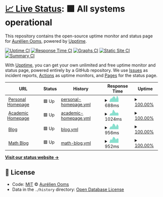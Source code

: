 # [📈 Live Status](https://aureooms.github.io/monitor): <!--live status--> **🟩 All systems operational**

This repository contains the open-source uptime monitor and status page for [Aurélien Ooms](https://aurelienooms.be), powered by [Upptime](https://github.com/upptime/upptime).

[![Uptime CI](https://github.com/koj-co/upptime/workflows/Uptime%20CI/badge.svg)](https://github.com/koj-co/upptime/actions?query=workflow%3A%22Uptime+CI%22)
[![Response Time CI](https://github.com/koj-co/upptime/workflows/Response%20Time%20CI/badge.svg)](https://github.com/koj-co/upptime/actions?query=workflow%3A%22Response+Time+CI%22)
[![Graphs CI](https://github.com/koj-co/upptime/workflows/Graphs%20CI/badge.svg)](https://github.com/koj-co/upptime/actions?query=workflow%3A%22Graphs+CI%22)
[![Static Site CI](https://github.com/koj-co/upptime/workflows/Static%20Site%20CI/badge.svg)](https://github.com/koj-co/upptime/actions?query=workflow%3A%22Static+Site+CI%22)
[![Summary CI](https://github.com/koj-co/upptime/workflows/Summary%20CI/badge.svg)](https://github.com/koj-co/upptime/actions?query=workflow%3A%22Summary+CI%22)

With [Upptime](https://upptime.js.org), you can get your own unlimited and free uptime monitor and status page, powered entirely by a GitHub repository. We use [Issues](https://github.com/aureooms/monitor/issues) as incident reports, [Actions](https://github.com/aureooms/monitor/actions) as uptime monitors, and [Pages](https://aureooms.github.io/monitor) for the status page.

<!--start: status pages-->
<!-- This summary is generated by Upptime (https://github.com/upptime/upptime) -->
<!-- Do not edit this manually, your changes will be overwritten -->
<!-- prettier-ignore -->
| URL | Status | History | Response Time | Uptime |
| --- | ------ | ------- | ------------- | ------ |
| <img alt="" src="https://favicons.githubusercontent.com/aurelienooms.be" height="13"> [Personal Homepage](https://aurelienooms.be) | 🟩 Up | [personal-homepage.yml](https://github.com/make-github-pseudonymous-again/monitor/commits/HEAD/history/personal-homepage.yml) | <details><summary><img alt="Response time graph" src="./graphs/personal-homepage/response-time-week.png" height="20"> 688ms</summary><br><a href="https://make-github-pseudonymous-again.github.io/monitor/history/personal-homepage"><img alt="Response time 724" src="https://img.shields.io/endpoint?url=https%3A%2F%2Fraw.githubusercontent.com%2Fmake-github-pseudonymous-again%2Fmonitor%2FHEAD%2Fapi%2Fpersonal-homepage%2Fresponse-time.json"></a><br><a href="https://make-github-pseudonymous-again.github.io/monitor/history/personal-homepage"><img alt="24-hour response time 514" src="https://img.shields.io/endpoint?url=https%3A%2F%2Fraw.githubusercontent.com%2Fmake-github-pseudonymous-again%2Fmonitor%2FHEAD%2Fapi%2Fpersonal-homepage%2Fresponse-time-day.json"></a><br><a href="https://make-github-pseudonymous-again.github.io/monitor/history/personal-homepage"><img alt="7-day response time 688" src="https://img.shields.io/endpoint?url=https%3A%2F%2Fraw.githubusercontent.com%2Fmake-github-pseudonymous-again%2Fmonitor%2FHEAD%2Fapi%2Fpersonal-homepage%2Fresponse-time-week.json"></a><br><a href="https://make-github-pseudonymous-again.github.io/monitor/history/personal-homepage"><img alt="30-day response time 802" src="https://img.shields.io/endpoint?url=https%3A%2F%2Fraw.githubusercontent.com%2Fmake-github-pseudonymous-again%2Fmonitor%2FHEAD%2Fapi%2Fpersonal-homepage%2Fresponse-time-month.json"></a><br><a href="https://make-github-pseudonymous-again.github.io/monitor/history/personal-homepage"><img alt="1-year response time 744" src="https://img.shields.io/endpoint?url=https%3A%2F%2Fraw.githubusercontent.com%2Fmake-github-pseudonymous-again%2Fmonitor%2FHEAD%2Fapi%2Fpersonal-homepage%2Fresponse-time-year.json"></a></details> | <details><summary><a href="https://make-github-pseudonymous-again.github.io/monitor/history/personal-homepage">100.00%</a></summary><a href="https://make-github-pseudonymous-again.github.io/monitor/history/personal-homepage"><img alt="All-time uptime 89.73%" src="https://img.shields.io/endpoint?url=https%3A%2F%2Fraw.githubusercontent.com%2Fmake-github-pseudonymous-again%2Fmonitor%2FHEAD%2Fapi%2Fpersonal-homepage%2Fuptime.json"></a><br><a href="https://make-github-pseudonymous-again.github.io/monitor/history/personal-homepage"><img alt="24-hour uptime 100.00%" src="https://img.shields.io/endpoint?url=https%3A%2F%2Fraw.githubusercontent.com%2Fmake-github-pseudonymous-again%2Fmonitor%2FHEAD%2Fapi%2Fpersonal-homepage%2Fuptime-day.json"></a><br><a href="https://make-github-pseudonymous-again.github.io/monitor/history/personal-homepage"><img alt="7-day uptime 100.00%" src="https://img.shields.io/endpoint?url=https%3A%2F%2Fraw.githubusercontent.com%2Fmake-github-pseudonymous-again%2Fmonitor%2FHEAD%2Fapi%2Fpersonal-homepage%2Fuptime-week.json"></a><br><a href="https://make-github-pseudonymous-again.github.io/monitor/history/personal-homepage"><img alt="30-day uptime 99.33%" src="https://img.shields.io/endpoint?url=https%3A%2F%2Fraw.githubusercontent.com%2Fmake-github-pseudonymous-again%2Fmonitor%2FHEAD%2Fapi%2Fpersonal-homepage%2Fuptime-month.json"></a><br><a href="https://make-github-pseudonymous-again.github.io/monitor/history/personal-homepage"><img alt="1-year uptime 87.41%" src="https://img.shields.io/endpoint?url=https%3A%2F%2Fraw.githubusercontent.com%2Fmake-github-pseudonymous-again%2Fmonitor%2FHEAD%2Fapi%2Fpersonal-homepage%2Fuptime-year.json"></a></details>
| <img alt="" src="https://favicons.githubusercontent.com/research.aurelienooms.be" height="13"> [Academic Homepage](https://research.aurelienooms.be) | 🟩 Up | [academic-homepage.yml](https://github.com/make-github-pseudonymous-again/monitor/commits/HEAD/history/academic-homepage.yml) | <details><summary><img alt="Response time graph" src="./graphs/academic-homepage/response-time-week.png" height="20"> 1024ms</summary><br><a href="https://make-github-pseudonymous-again.github.io/monitor/history/academic-homepage"><img alt="Response time 1021" src="https://img.shields.io/endpoint?url=https%3A%2F%2Fraw.githubusercontent.com%2Fmake-github-pseudonymous-again%2Fmonitor%2FHEAD%2Fapi%2Facademic-homepage%2Fresponse-time.json"></a><br><a href="https://make-github-pseudonymous-again.github.io/monitor/history/academic-homepage"><img alt="24-hour response time 686" src="https://img.shields.io/endpoint?url=https%3A%2F%2Fraw.githubusercontent.com%2Fmake-github-pseudonymous-again%2Fmonitor%2FHEAD%2Fapi%2Facademic-homepage%2Fresponse-time-day.json"></a><br><a href="https://make-github-pseudonymous-again.github.io/monitor/history/academic-homepage"><img alt="7-day response time 1024" src="https://img.shields.io/endpoint?url=https%3A%2F%2Fraw.githubusercontent.com%2Fmake-github-pseudonymous-again%2Fmonitor%2FHEAD%2Fapi%2Facademic-homepage%2Fresponse-time-week.json"></a><br><a href="https://make-github-pseudonymous-again.github.io/monitor/history/academic-homepage"><img alt="30-day response time 1082" src="https://img.shields.io/endpoint?url=https%3A%2F%2Fraw.githubusercontent.com%2Fmake-github-pseudonymous-again%2Fmonitor%2FHEAD%2Fapi%2Facademic-homepage%2Fresponse-time-month.json"></a><br><a href="https://make-github-pseudonymous-again.github.io/monitor/history/academic-homepage"><img alt="1-year response time 1060" src="https://img.shields.io/endpoint?url=https%3A%2F%2Fraw.githubusercontent.com%2Fmake-github-pseudonymous-again%2Fmonitor%2FHEAD%2Fapi%2Facademic-homepage%2Fresponse-time-year.json"></a></details> | <details><summary><a href="https://make-github-pseudonymous-again.github.io/monitor/history/academic-homepage">100.00%</a></summary><a href="https://make-github-pseudonymous-again.github.io/monitor/history/academic-homepage"><img alt="All-time uptime 89.73%" src="https://img.shields.io/endpoint?url=https%3A%2F%2Fraw.githubusercontent.com%2Fmake-github-pseudonymous-again%2Fmonitor%2FHEAD%2Fapi%2Facademic-homepage%2Fuptime.json"></a><br><a href="https://make-github-pseudonymous-again.github.io/monitor/history/academic-homepage"><img alt="24-hour uptime 100.00%" src="https://img.shields.io/endpoint?url=https%3A%2F%2Fraw.githubusercontent.com%2Fmake-github-pseudonymous-again%2Fmonitor%2FHEAD%2Fapi%2Facademic-homepage%2Fuptime-day.json"></a><br><a href="https://make-github-pseudonymous-again.github.io/monitor/history/academic-homepage"><img alt="7-day uptime 100.00%" src="https://img.shields.io/endpoint?url=https%3A%2F%2Fraw.githubusercontent.com%2Fmake-github-pseudonymous-again%2Fmonitor%2FHEAD%2Fapi%2Facademic-homepage%2Fuptime-week.json"></a><br><a href="https://make-github-pseudonymous-again.github.io/monitor/history/academic-homepage"><img alt="30-day uptime 99.33%" src="https://img.shields.io/endpoint?url=https%3A%2F%2Fraw.githubusercontent.com%2Fmake-github-pseudonymous-again%2Fmonitor%2FHEAD%2Fapi%2Facademic-homepage%2Fuptime-month.json"></a><br><a href="https://make-github-pseudonymous-again.github.io/monitor/history/academic-homepage"><img alt="1-year uptime 87.42%" src="https://img.shields.io/endpoint?url=https%3A%2F%2Fraw.githubusercontent.com%2Fmake-github-pseudonymous-again%2Fmonitor%2FHEAD%2Fapi%2Facademic-homepage%2Fuptime-year.json"></a></details>
| <img alt="" src="https://favicons.githubusercontent.com/blog.aurelienooms.be" height="13"> [Blog](https://blog.aurelienooms.be) | 🟩 Up | [blog.yml](https://github.com/make-github-pseudonymous-again/monitor/commits/HEAD/history/blog.yml) | <details><summary><img alt="Response time graph" src="./graphs/blog/response-time-week.png" height="20"> 956ms</summary><br><a href="https://make-github-pseudonymous-again.github.io/monitor/history/blog"><img alt="Response time 872" src="https://img.shields.io/endpoint?url=https%3A%2F%2Fraw.githubusercontent.com%2Fmake-github-pseudonymous-again%2Fmonitor%2FHEAD%2Fapi%2Fblog%2Fresponse-time.json"></a><br><a href="https://make-github-pseudonymous-again.github.io/monitor/history/blog"><img alt="24-hour response time 787" src="https://img.shields.io/endpoint?url=https%3A%2F%2Fraw.githubusercontent.com%2Fmake-github-pseudonymous-again%2Fmonitor%2FHEAD%2Fapi%2Fblog%2Fresponse-time-day.json"></a><br><a href="https://make-github-pseudonymous-again.github.io/monitor/history/blog"><img alt="7-day response time 956" src="https://img.shields.io/endpoint?url=https%3A%2F%2Fraw.githubusercontent.com%2Fmake-github-pseudonymous-again%2Fmonitor%2FHEAD%2Fapi%2Fblog%2Fresponse-time-week.json"></a><br><a href="https://make-github-pseudonymous-again.github.io/monitor/history/blog"><img alt="30-day response time 1165" src="https://img.shields.io/endpoint?url=https%3A%2F%2Fraw.githubusercontent.com%2Fmake-github-pseudonymous-again%2Fmonitor%2FHEAD%2Fapi%2Fblog%2Fresponse-time-month.json"></a><br><a href="https://make-github-pseudonymous-again.github.io/monitor/history/blog"><img alt="1-year response time 904" src="https://img.shields.io/endpoint?url=https%3A%2F%2Fraw.githubusercontent.com%2Fmake-github-pseudonymous-again%2Fmonitor%2FHEAD%2Fapi%2Fblog%2Fresponse-time-year.json"></a></details> | <details><summary><a href="https://make-github-pseudonymous-again.github.io/monitor/history/blog">100.00%</a></summary><a href="https://make-github-pseudonymous-again.github.io/monitor/history/blog"><img alt="All-time uptime 89.72%" src="https://img.shields.io/endpoint?url=https%3A%2F%2Fraw.githubusercontent.com%2Fmake-github-pseudonymous-again%2Fmonitor%2FHEAD%2Fapi%2Fblog%2Fuptime.json"></a><br><a href="https://make-github-pseudonymous-again.github.io/monitor/history/blog"><img alt="24-hour uptime 100.00%" src="https://img.shields.io/endpoint?url=https%3A%2F%2Fraw.githubusercontent.com%2Fmake-github-pseudonymous-again%2Fmonitor%2FHEAD%2Fapi%2Fblog%2Fuptime-day.json"></a><br><a href="https://make-github-pseudonymous-again.github.io/monitor/history/blog"><img alt="7-day uptime 100.00%" src="https://img.shields.io/endpoint?url=https%3A%2F%2Fraw.githubusercontent.com%2Fmake-github-pseudonymous-again%2Fmonitor%2FHEAD%2Fapi%2Fblog%2Fuptime-week.json"></a><br><a href="https://make-github-pseudonymous-again.github.io/monitor/history/blog"><img alt="30-day uptime 99.38%" src="https://img.shields.io/endpoint?url=https%3A%2F%2Fraw.githubusercontent.com%2Fmake-github-pseudonymous-again%2Fmonitor%2FHEAD%2Fapi%2Fblog%2Fuptime-month.json"></a><br><a href="https://make-github-pseudonymous-again.github.io/monitor/history/blog"><img alt="1-year uptime 87.42%" src="https://img.shields.io/endpoint?url=https%3A%2F%2Fraw.githubusercontent.com%2Fmake-github-pseudonymous-again%2Fmonitor%2FHEAD%2Fapi%2Fblog%2Fuptime-year.json"></a></details>
| <img alt="" src="https://favicons.githubusercontent.com/math.aurelienooms.be" height="13"> [Math Blog](https://math.aurelienooms.be) | 🟩 Up | [math-blog.yml](https://github.com/make-github-pseudonymous-again/monitor/commits/HEAD/history/math-blog.yml) | <details><summary><img alt="Response time graph" src="./graphs/math-blog/response-time-week.png" height="20"> 952ms</summary><br><a href="https://make-github-pseudonymous-again.github.io/monitor/history/math-blog"><img alt="Response time 847" src="https://img.shields.io/endpoint?url=https%3A%2F%2Fraw.githubusercontent.com%2Fmake-github-pseudonymous-again%2Fmonitor%2FHEAD%2Fapi%2Fmath-blog%2Fresponse-time.json"></a><br><a href="https://make-github-pseudonymous-again.github.io/monitor/history/math-blog"><img alt="24-hour response time 913" src="https://img.shields.io/endpoint?url=https%3A%2F%2Fraw.githubusercontent.com%2Fmake-github-pseudonymous-again%2Fmonitor%2FHEAD%2Fapi%2Fmath-blog%2Fresponse-time-day.json"></a><br><a href="https://make-github-pseudonymous-again.github.io/monitor/history/math-blog"><img alt="7-day response time 952" src="https://img.shields.io/endpoint?url=https%3A%2F%2Fraw.githubusercontent.com%2Fmake-github-pseudonymous-again%2Fmonitor%2FHEAD%2Fapi%2Fmath-blog%2Fresponse-time-week.json"></a><br><a href="https://make-github-pseudonymous-again.github.io/monitor/history/math-blog"><img alt="30-day response time 903" src="https://img.shields.io/endpoint?url=https%3A%2F%2Fraw.githubusercontent.com%2Fmake-github-pseudonymous-again%2Fmonitor%2FHEAD%2Fapi%2Fmath-blog%2Fresponse-time-month.json"></a><br><a href="https://make-github-pseudonymous-again.github.io/monitor/history/math-blog"><img alt="1-year response time 875" src="https://img.shields.io/endpoint?url=https%3A%2F%2Fraw.githubusercontent.com%2Fmake-github-pseudonymous-again%2Fmonitor%2FHEAD%2Fapi%2Fmath-blog%2Fresponse-time-year.json"></a></details> | <details><summary><a href="https://make-github-pseudonymous-again.github.io/monitor/history/math-blog">100.00%</a></summary><a href="https://make-github-pseudonymous-again.github.io/monitor/history/math-blog"><img alt="All-time uptime 89.74%" src="https://img.shields.io/endpoint?url=https%3A%2F%2Fraw.githubusercontent.com%2Fmake-github-pseudonymous-again%2Fmonitor%2FHEAD%2Fapi%2Fmath-blog%2Fuptime.json"></a><br><a href="https://make-github-pseudonymous-again.github.io/monitor/history/math-blog"><img alt="24-hour uptime 100.00%" src="https://img.shields.io/endpoint?url=https%3A%2F%2Fraw.githubusercontent.com%2Fmake-github-pseudonymous-again%2Fmonitor%2FHEAD%2Fapi%2Fmath-blog%2Fuptime-day.json"></a><br><a href="https://make-github-pseudonymous-again.github.io/monitor/history/math-blog"><img alt="7-day uptime 100.00%" src="https://img.shields.io/endpoint?url=https%3A%2F%2Fraw.githubusercontent.com%2Fmake-github-pseudonymous-again%2Fmonitor%2FHEAD%2Fapi%2Fmath-blog%2Fuptime-week.json"></a><br><a href="https://make-github-pseudonymous-again.github.io/monitor/history/math-blog"><img alt="30-day uptime 99.38%" src="https://img.shields.io/endpoint?url=https%3A%2F%2Fraw.githubusercontent.com%2Fmake-github-pseudonymous-again%2Fmonitor%2FHEAD%2Fapi%2Fmath-blog%2Fuptime-month.json"></a><br><a href="https://make-github-pseudonymous-again.github.io/monitor/history/math-blog"><img alt="1-year uptime 87.43%" src="https://img.shields.io/endpoint?url=https%3A%2F%2Fraw.githubusercontent.com%2Fmake-github-pseudonymous-again%2Fmonitor%2FHEAD%2Fapi%2Fmath-blog%2Fuptime-year.json"></a></details>

<!--end: status pages-->

[**Visit our status website →**](https://aureooms.github.io/monitor)

## 📄 License

- Code: [MIT](./LICENSE) © [Aurélien Ooms](https://aurelienooms.be)
- Data in the `./history` directory: [Open Database License](https://opendatacommons.org/licenses/odbl/1-0/)
